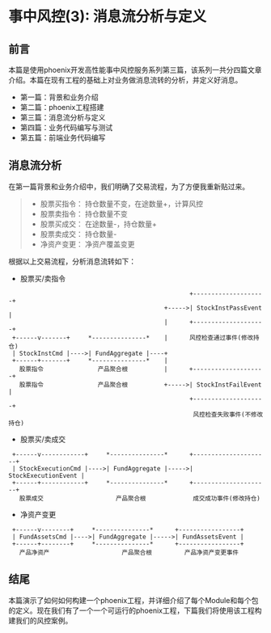 # 事中风控(3): 消息流分析与定义
## 前言
本篇是使用phoenix开发高性能事中风控服务系列第三篇，该系列一共分四篇文章介绍。本篇在现有工程的基础上对业务做消息流转的分析，并定义好消息。

- 第一篇：背景和业务介绍
- 第二篇：phoenix工程搭建
- 第三篇：消息流分析与定义
- 第四篇：业务代码编写与测试
- 第五篇：前端业务代码编写


## 消息流分析
在第一篇背景和业务介绍中，我们明确了交易流程，为了方便我重新贴过来。

>- 股票买指令： 持仓数量不变，在途数量+，计算风控
>- 股票卖指令： 持仓数量不变
>- 股票买成交： 在途数量-，持仓数量+
>- 股票卖成交： 持仓数量-
>- 净资产变更： 净资产覆盖变更

根据以上交易流程，分析消息流转如下：

- 股票买/卖指令
```shell
                                                  +--------------------+
                                           +----->| StockInstPassEvent | 
                                           |      +--------------------+
 +------v-------+     *---------------*    |      风控检查通过事件(修改持仓)
 | StockInstCmd |---->| FundAggregate |----+       
 +------+-------+     *---------------*    |      
   股票指令               产品聚合根          |      +--------------------+
   股票指令               产品聚合根          +----->| StockInstFailEvent | 
                                                  +--------------------+
                                                   风控检查失败事件(不修改持仓)
```
- 股票买/卖成交
```shell
 +------v------------+     *---------------*      +---------------------+
 | StockExecutionCmd |---->| FundAggregate |----->| StockExecutionEvent |
 +------+------------+     *---------------*      +---------------------+
   股票成交                    产品聚合根             成交成功事件(修改持仓)
```

- 净资产变更
```shell
 +------v--------+     *---------------*      +-----------------+
 | FundAssetsCmd |---->| FundAggregate |----->| FundAssetsEvent |
 +------+--------+     *---------------*      +-----------------+
   产品净资产                    产品聚合根         产品净资产变更事件 
```


## 结尾
本篇演示了如何如何构建一个phoenix工程，并详细介绍了每个Module和每个包的定义。现在我们有了一个一个可运行的phoenix工程，下篇我们将使用该工程构建我们的风控案例。
